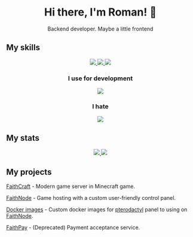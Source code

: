 <h1 align="center">Hi there, I'm Roman! 👋</h1>
<p align="center">Backend developer. Maybe a little frontend </p>

<h2>My skills</h2>
<p align="center">
  <a href="#">
    <img src="https://skillicons.dev/icons?i=ts,nodejs,bun,golang,java,gradle" />
    <img src="https://skillicons.dev/icons?i=nestjs,react,nextjs,vite,redux,html,sass" />
    <img src="https://skillicons.dev/icons?i=git,mysql,postgresql,docker,kubernetes,redis,bash,nginx" />
  </a>
</p>  
<h3 align="center">I use for development</h3> 
<p align="center">
  <a href="#">
    <img src="https://skillicons.dev/icons?i=git,figma,notion,discord,webstorm,postman,linux,gitlab,github" />
  </a>
</p>
<h3 align="center">I hate</h3> 
<p align="center">
  <a href="#">
    <img src="https://skillicons.dev/icons?i=tailwind,styledcomponents,vscode,nextjs,github" />
  </a>
</p>
  
<h2>My stats</h2>
<p align="center">
  <a href="#">
    <img src="https://github-readme-stats.vercel.app/api?username=zloy-roma&show_icons=true&&hide=issues&theme=transparent&hide_rank=true&custom_title=Stats&hide_border=true&count_private=true&line_height=24" />
  </a>
  <a href="#">
    <img src="https://github-readme-stats.vercel.app/api/top-langs/?username=zloy-roma&layout=compact&count_private=true&hide_border=true&theme=transparent&hide=handlebars,php&langs_count=6&custom_title=Languages" />
  </a>
</p>

<h2>My projects</h2>

[FaithCraft](https://github.com/faithcraft-mc) - Modern game server in Minecraft game.

[FaithNode](https://github.com/faithnode) - Game hosting with a custom user-friendly control panel.

[Docker images](https://github.com/faithnode/pterodactyl-images) - Custom docker images for [pterodactyl](https://pterodactyl.io/) panel to using on [FaithNode](https://faithnode.host).

[FaithPay](https://faithpay.ru) - (Deprecated) Payment acceptance service.

